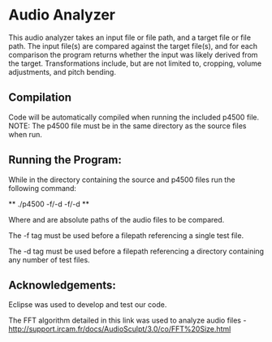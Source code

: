 # Audio Analyzer
This audio analyzer takes an input file or file path, and a target file or file path. The input file(s) are compared against the target file(s), and for each comparison the program returns whether the input was likely derived from the target. Transformations include, but are not limited to, cropping, volume adjustments, and pitch bending.

## Compilation
Code will be automatically compiled when running the included p4500 file.
NOTE: The p4500 file must be in the same directory as the source files when run.


## Running the Program:
While in the directory containing the source and p4500 files
run the following command:

** ./p4500 -f/-d <filepath1> -f/-d <filepath2> **

Where <filepath1> and <filepath2> are absolute paths of the audio files to be
compared.

The -f tag must be used before a filepath referencing a single test
file.

The -d tag must be used before a filepath referencing a directory
containing any number of test files.


## Acknowledgements:
Eclipse was used to develop and test our code.

The FFT algorithm detailed in this link was used to analyze audio files -
  http://support.ircam.fr/docs/AudioSculpt/3.0/co/FFT%20Size.html
